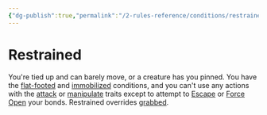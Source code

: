 ```yaml
---
{"dg-publish":true,"permalink":"/2-rules-reference/conditions/restrained/"}
---
```


# Restrained

You're tied up and can barely move, or a creature has you pinned. You have the [flat-footed](https://2e.aonprd.com/Conditions.aspx?ID=16) and [immobilized](https://2e.aonprd.com/Conditions.aspx?ID=24) conditions, and you can't use any actions with the [attack](https://2e.aonprd.com/Traits.aspx?ID=15) or [manipulate](https://2e.aonprd.com/Traits.aspx?ID=104) traits except to attempt to [Escape](https://2e.aonprd.com/Actions.aspx?ID=79) or [Force Open](https://2e.aonprd.com/Actions.aspx?ID=34) your bonds. Restrained overrides [grabbed](https://2e.aonprd.com/Conditions.aspx?ID=20).